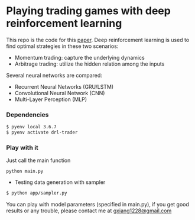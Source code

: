 
# **Playing trading games with deep reinforcement learning**

This repo is the code for this [paper](https://arxiv.org/abs/1803.03916).
Deep reinforcement learning is used to find optimal strategies in these two scenarios:
* Momentum trading: capture the underlying dynamics
* Arbitrage trading: utilize the hidden relation among the inputs

Several neural networks are compared: 
* Recurrent Neural Networks (GRU/LSTM)
* Convolutional Neural Network (CNN)
* Multi-Layer Perception (MLP)

### Dependencies

```bash
$ pyenv local 3.6.7
$ pyenv activate drl-trader
```

### Play with it
Just call the main function

    python main.py

* Testing data generation with sampler

```bash
$ python app/sampler.py
```

You can play with model parameters (specified in main.py), if you get good results or any trouble, please contact me at gxiang1228@gmail.com
